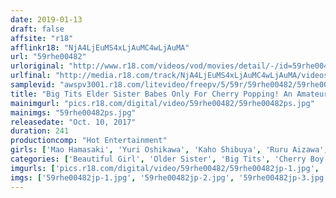 ```yaml
---
date: 2019-01-13
draft: false
affsite: "r18"
afflinkr18: "NjA4LjEuMS4xLjAuMC4wLjAuMA"
url: "59rhe00482"
urloriginal: "http://www.r18.com/videos/vod/movies/detail/-/id=59rhe00482"
urlfinal: "http://media.r18.com/track/NjA4LjEuMS4xLjAuMC4wLjAuMA/videos/vod/movies/detail/-/id=59rhe00482"
samplevid: "awspv3001.r18.com/litevideo/freepv/5/59r/59rhe00482/59rhe00482_dmb_w.mp4"
title: "Big Tits Elder Sister Babes Only For Cherry Popping! An Amateur Cherry Boy Is Granted A Dream Cum True When He Gets To Suck The Tits Of This Kind And Gentle Elder Sister As She Pops His Cherry 12 Girls/4 Hours"
mainimgurl: "pics.r18.com/digital/video/59rhe00482/59rhe00482ps.jpg"
mainimgs: "59rhe00482ps.jpg"
releasedate: "Oct. 10, 2017"
duration: 241
productioncomp: "Hot Entertainment"
girls: ['Mao Hamasaki', 'Yuri Oshikawa', 'Kaho Shibuya', 'Ruru Aizawa', 'Shiho Egami']
categories: ['Beautiful Girl', 'Older Sister', 'Big Tits', 'Cherry Boy', 'Squirting', 'Over 4 Hours', 'Hi-Def']
imgurls: ['pics.r18.com/digital/video/59rhe00482/59rhe00482jp-1.jpg', 'pics.r18.com/digital/video/59rhe00482/59rhe00482jp-2.jpg', 'pics.r18.com/digital/video/59rhe00482/59rhe00482jp-3.jpg', 'pics.r18.com/digital/video/59rhe00482/59rhe00482jp-4.jpg', 'pics.r18.com/digital/video/59rhe00482/59rhe00482jp-5.jpg', 'pics.r18.com/digital/video/59rhe00482/59rhe00482jp-6.jpg', 'pics.r18.com/digital/video/59rhe00482/59rhe00482jp-7.jpg', 'pics.r18.com/digital/video/59rhe00482/59rhe00482jp-8.jpg', 'pics.r18.com/digital/video/59rhe00482/59rhe00482jp-9.jpg', 'pics.r18.com/digital/video/59rhe00482/59rhe00482jp-10.jpg', 'pics.r18.com/digital/video/59rhe00482/59rhe00482jp-11.jpg', 'pics.r18.com/digital/video/59rhe00482/59rhe00482jp-12.jpg', 'pics.r18.com/digital/video/59rhe00482/59rhe00482jp-13.jpg', 'pics.r18.com/digital/video/59rhe00482/59rhe00482jp-14.jpg', 'pics.r18.com/digital/video/59rhe00482/59rhe00482jp-15.jpg', 'pics.r18.com/digital/video/59rhe00482/59rhe00482jp-16.jpg', 'pics.r18.com/digital/video/59rhe00482/59rhe00482jp-17.jpg', 'pics.r18.com/digital/video/59rhe00482/59rhe00482jp-18.jpg', 'pics.r18.com/digital/video/59rhe00482/59rhe00482jp-19.jpg', 'pics.r18.com/digital/video/59rhe00482/59rhe00482jp-20.jpg']
imgs: ['59rhe00482jp-1.jpg', '59rhe00482jp-2.jpg', '59rhe00482jp-3.jpg', '59rhe00482jp-4.jpg', '59rhe00482jp-5.jpg', '59rhe00482jp-6.jpg', '59rhe00482jp-7.jpg', '59rhe00482jp-8.jpg', '59rhe00482jp-9.jpg', '59rhe00482jp-10.jpg', '59rhe00482jp-11.jpg', '59rhe00482jp-12.jpg', '59rhe00482jp-13.jpg', '59rhe00482jp-14.jpg', '59rhe00482jp-15.jpg', '59rhe00482jp-16.jpg', '59rhe00482jp-17.jpg', '59rhe00482jp-18.jpg', '59rhe00482jp-19.jpg', '59rhe00482jp-20.jpg']
---
```

